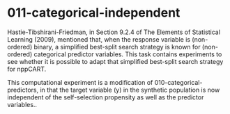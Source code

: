 011-categorical-independent
===========================

Hastie-Tibshirani-Friedman, in Section 9.2.4 of
The Elements of Statistical Learning (2009),
mentioned that, when the response variable is (non-ordered) binary, a simplified
best-split search strategy is known for (non-ordered) categorical predictor
variables. This task contains experiments to see whether it is possible to adapt
that simplified best-split search strategy for nppCART.

This computational experiment is a modification of 010-categorical-predictors,
in that the target variable (y) in the synthetic population is now independent
of the self-selection propensity as well as the predictor variables..

